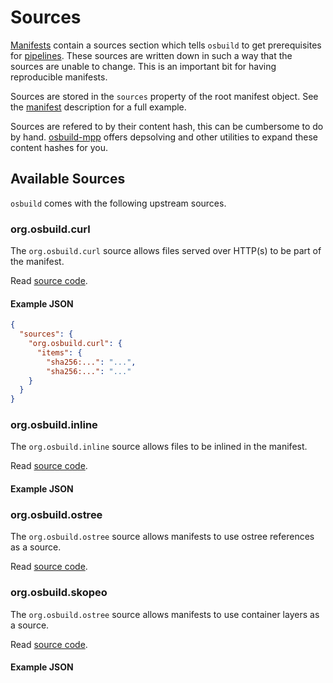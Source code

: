 # Sources

[Manifests](../manifests/index.md) contain a sources section which tells `osbuild` to get prerequisites for [pipelines](./pipelines.md). These sources are written down in such a way that the sources are unable to change. This is an important bit for having reproducible manifests.

Sources are stored in the `sources` property of the root manifest object. See the [manifest](../manifests/index.md) description for a full example.

Sources are refered to by their content hash, this can be cumbersome to do by hand. [osbuild-mpp](../executables/osbuild-mpp.md) offers depsolving and other utilities to expand these content hashes for you.

## Available Sources

`osbuild` comes with the following upstream sources.

### org.osbuild.curl

The `org.osbuild.curl` source allows files served over HTTP(s) to be part of the manifest.

Read [source code](https://github.com/osbuild/osbuild/blob/main/sources/org.osbuild.curl).

#### Example JSON

```json
{
  "sources": {
    "org.osbuild.curl": {
      "items": {
        "sha256:...": "...",
        "sha256:...": "..."
    }
  }
}
```

### org.osbuild.inline

The `org.osbuild.inline` source allows files to be inlined in the manifest.

Read [source code](https://github.com/osbuild/osbuild/blob/main/sources/org.osbuild.inline).

#### Example JSON

### org.osbuild.ostree

The `org.osbuild.ostree` source allows manifests to use ostree references as a source.

Read [source code](https://github.com/osbuild/osbuild/blob/main/sources/org.osbuild.ostree).

### org.osbuild.skopeo

The `org.osbuild.ostree` source allows manifests to use container layers as a source.

Read [source code](https://github.com/osbuild/osbuild/blob/main/sources/org.osbuild.skopeo).

#### Example JSON

